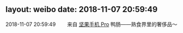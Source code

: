 layout: weibo
date: 2018-11-07 20:59:49
---
2018-11-07 20:59:49  &nbsp;&nbsp;&nbsp;&nbsp;&nbsp;&nbsp; 来自 <a href="http://app.weibo.com/t/feed/Z4AgP" rel="nofollow">坚果手机 Pro</a>
鸭肠——熟食界里的奢侈品～ ​​​
